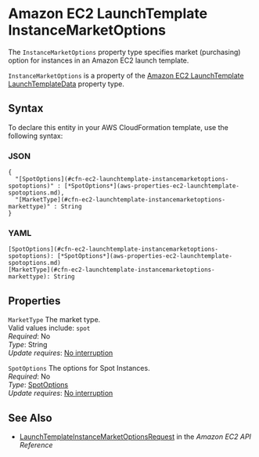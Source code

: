 # Amazon EC2 LaunchTemplate InstanceMarketOptions<a name="aws-properties-ec2-launchtemplate-instancemarketoptions"></a>

<a name="aws-properties-ec2-launchtemplate-instancemarketoptions-description"></a>The `InstanceMarketOptions` property type specifies market \(purchasing\) option for instances in an Amazon EC2 launch template\.

<a name="aws-properties-ec2-launchtemplate-instancemarketoptions-inheritance"></a> `InstanceMarketOptions` is a property of the [Amazon EC2 LaunchTemplate LaunchTemplateData](aws-properties-ec2-launchtemplate-launchtemplatedata.md) property type\.

## Syntax<a name="aws-properties-ec2-launchtemplate-instancemarketoptions-syntax"></a>

To declare this entity in your AWS CloudFormation template, use the following syntax:

### JSON<a name="aws-properties-ec2-launchtemplate-instancemarketoptions-syntax.json"></a>

```
{
  "[SpotOptions](#cfn-ec2-launchtemplate-instancemarketoptions-spotoptions)" : [*SpotOptions*](aws-properties-ec2-launchtemplate-spotoptions.md),
  "[MarketType](#cfn-ec2-launchtemplate-instancemarketoptions-markettype)" : String
}
```

### YAML<a name="aws-properties-ec2-launchtemplate-instancemarketoptions-syntax.yaml"></a>

```
[SpotOptions](#cfn-ec2-launchtemplate-instancemarketoptions-spotoptions): [*SpotOptions*](aws-properties-ec2-launchtemplate-spotoptions.md)
[MarketType](#cfn-ec2-launchtemplate-instancemarketoptions-markettype): String
```

## Properties<a name="aws-properties-ec2-launchtemplate-instancemarketoptions-properties"></a>

`MarketType`  <a name="cfn-ec2-launchtemplate-instancemarketoptions-markettype"></a>
The market type\.  
Valid values include: `spot`  
 *Required*: No  
 *Type*: String  
 *Update requires*: [No interruption](using-cfn-updating-stacks-update-behaviors.md#update-no-interrupt) 

`SpotOptions`  <a name="cfn-ec2-launchtemplate-instancemarketoptions-spotoptions"></a>
The options for Spot Instances\.  
 *Required*: No  
 *Type*: [SpotOptions](aws-properties-ec2-launchtemplate-spotoptions.md)  
 *Update requires*: [No interruption](using-cfn-updating-stacks-update-behaviors.md#update-no-interrupt) 

## See Also<a name="aws-properties-ec2-launchtemplate-instancemarketoptions-seealso"></a>
+ [LaunchTemplateInstanceMarketOptionsRequest](https://docs.aws.amazon.com/AWSEC2/latest/APIReference/API_LaunchTemplateInstanceMarketOptionsRequest.html) in the *Amazon EC2 API Reference*